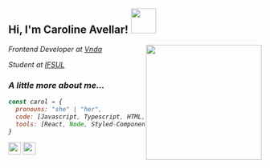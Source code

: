 <h2> Hi, I'm Caroline Avellar! <img src="https://media.giphy.com/media/mGcNjsfWAjY5AEZNw6/giphy.gif" width="50"></h2>
<img align='right' src="https://media4.giphy.com/media/8BlEa9XDwxOwdB6mKW/giphy.gif" width="230">
<p><em>Frontend Developer at <a href="https://www.vnda.com.br/">Vnda</a></p>
<p><em>Student at <a href="http://www.ifsul.edu.br/">IFSUL</a></p>

### A little more about me...  

```javascript
const carol = {
  pronouns: "she" | "her",
  code: [Javascript, Typescript, HTML, CSS],
  tools: [React, Node, Styled-Components]
}
```

[<img src="https://image.flaticon.com/icons/png/512/2111/2111499.png" width="25">](https://www.linkedin.com/in/carolineavllr/)   [<img src="https://image.flaticon.com/icons/png/512/2111/2111463.png" width="25">](https://www.instagram.com/carolineavllr/)


